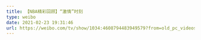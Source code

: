 ```yaml
---
title: 【NBA精彩回顾】“激情”时刻
type: weibo
date: 2021-02-23 19:31:46
url: https://weibo.com/tv/show/1034:4608794483949579?from=old_pc_videoshow
---
```


<!-- more -->